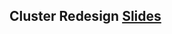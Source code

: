 Cluster Redesign [Slides](https://raw.githack.com/ralphschaefer/clusterRedesign/master/index.html#1)
----------